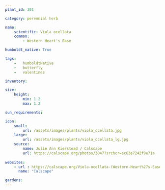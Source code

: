 ```yaml
---
plant_id: 301

category: perennial herb

name:
    scientific: Viola ocellata 
    common: 
        - Western Heart's Ease

humboldt_native: True

tags: 
    -   humboldtNative
    -   butterfly
    -   valentines 

inventory: 

size:
    height: 
        min: 1.2
        max: 1.2

sun_requirements:

icon: 
    small: 
        url: /assets/images/plants/viola_ocellata.jpg
    large: 
        url: /assets/images/plants/viola_ocellata_lg.jpg
    source:
        name: Julie Ann Kierstead / Calscape
        url: https://calscape.org/photos/3847?srchcr=sc63e7242f9e71a
 
websites:
    - url : https://calscape.org/Viola-ocellata-(Western-Heart%27s-Ease)
      name: "Calscape"

gardens:
---
```


